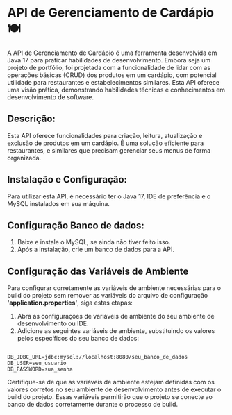 <h1>API de Gerenciamento de Cardápio 🍽️</h1>
<p>A API de Gerenciamento de Cardápio é uma ferramenta desenvolvida em Java 17 para praticar habilidades de desenvolvimento. Embora seja um projeto de portfólio, foi projetada com a funcionalidade de lidar com as operações básicas (CRUD) dos produtos em um cardápio, com potencial utilidade para restaurantes e estabelecimentos similares. Esta API oferece uma visão prática, demonstrando habilidades técnicas e conhecimentos em desenvolvimento de software.</p>

<h2>Descrição:</h2>

<p>
Esta API oferece funcionalidades para criação, leitura, atualização e exclusão de produtos em um cardápio. É uma solução eficiente para restaurantes, e similares que precisam gerenciar seus menus de forma organizada.
</p>


<h2>Instalação e Configuração:</h2>

<p>Para utilizar esta API, é necessário ter o Java 17, IDE de preferência e o MySQL instalados em sua máquina.</p>


<h2>Configuração Banco de dados:</h2>

<ol>
    <li>Baixe e instale o MySQL, se ainda não tiver feito isso.</li>
    <li>Após a instalação, crie um banco de dados para a API.</li>
</ol>


<h2>Configuração das Variáveis de Ambiente</h2>

<p>Para configurar corretamente as variáveis de ambiente necessárias para o build do projeto sem remover as variáveis do arquivo de configuração <strong>'application.properties'</strong>, siga estas etapas:</p>

<ol>
    <li>Abra as configurações de variáveis de ambiente do seu ambiente de desenvolvimento ou IDE.</li>
    <li>Adicione as seguintes variáveis de ambiente, substituindo os valores pelos específicos do seu banco de dados:</li>
</ol>

<pre><code>
DB_JDBC_URL=jdbc:mysql://localhost:8080/seu_banco_de_dados
DB_USER=seu_usuario
DB_PASSWORD=sua_senha
</code></pre>

<p>Certifique-se de que as variáveis de ambiente estejam definidas com os valores corretos no seu ambiente de desenvolvimento antes de executar o build do projeto. Essas variáveis permitirão que o projeto se conecte ao banco de dados corretamente durante o processo de build.</p>
